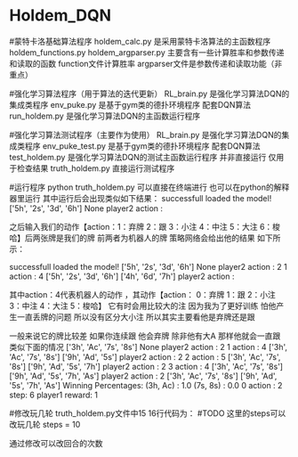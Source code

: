 # Holdem_DQN
#蒙特卡洛基础算法程序
holdem_calc.py 是采用蒙特卡洛算法的主函数程序
holdem_functions.py holdem_argparser.py 主要含有一些计算胜率和参数传递和读取的函数 function文件计算胜率 argparser文件是参数传递和读取功能（非重点）


#强化学习算法程序（用于算法的迭代更新）
RL_brain.py 是强化学习算法DQN的集成类程序
env_puke.py 是基于gym类的德扑环境程序 配套DQN算法
run_holdem.py 是强化学习算法DQN的主函数运行程序

#强化学习算法测试程序（主要作为使用）
RL_brain.py 是强化学习算法DQN的集成类程序
env_puke_test.py 是基于gym类的德扑环境程序 配套DQN算法
test_holdem.py 是强化学习算法DQN的测试主函数运行程序 并非直接运行 仅用于检查结果
truth_holdem.py 直接运行测试程序



#运行程序
python truth_holdem.py 可以直接在终端进行
也可以在python的解释器里运行
其中运行后会出现类似如下结果：
successfull loaded the model!
['5h', '2s', '3d', '6h'] None
player2 action :

之后输入我们的动作【action：1：弃牌 2：跟 3：小注 4：中注 5：大注 6：梭哈】后两张牌是我们的牌 前两者为机器人的牌
策略网络会给出他的结果 如下所示：

successfull loaded the model!
['5h', '2s', '3d', '6h'] None
player2 action : 2
1
action : 4
['5h', '2s', '3d', '6h'] ['4h', '6d', '7h']
player2 action :

其中action：4代表机器人的动作 ，其动作【action： 0：弃牌 1：跟 2：小注 3：中注 4：大注 5：梭哈】
它有时会用比较大的注 因为我为了更好训练 怕他产生一直丢牌的问题 所以没有区分大小注 所以其实主要看他是弃牌还是跟

一般来说它的牌比较差 如果你连续跟 他会弃牌 除非他有大A 那样他就会一直跟
类似下面的情况
['3h', 'Ac', '7s', '8s'] None
player2 action : 2
1
action : 4
['3h', 'Ac', '7s', '8s'] ['9h', 'Ad', '5s']
player2 action : 2
2
action : 5
['3h', 'Ac', '7s', '8s'] ['9h', 'Ad', '5s', '7h']
player2 action : 2
3
action : 4
['3h', 'Ac', '7s', '8s'] ['9h', 'Ad', '5s', '7h', 'As']
player2 action : 2
['3h', 'Ac', '7s', '8s'] ['9h', 'Ad', '5s', '7h', 'As']
Winning Percentages:
(3h, Ac) :  1.0
(7s, 8s) :  0.0
0
action : 2
step: 6 player1 reward: 1


#修改玩几轮
truth_holdem.py文件中15 16行代码为：
#TODO 这里的steps可以改玩几轮
steps = 10

通过修改可以改回合的次数
